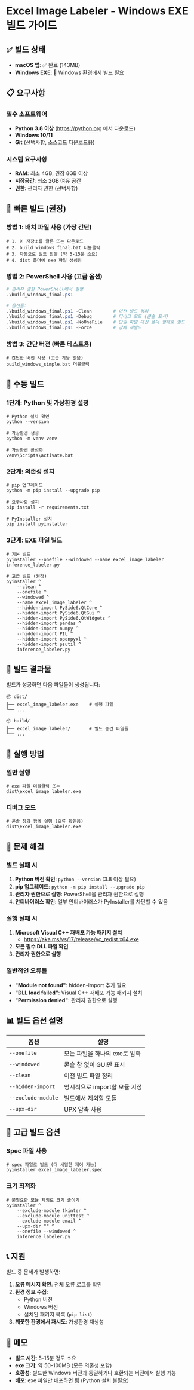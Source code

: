 # Excel Image Labeler - Windows EXE 빌드 가이드

## ✅ 빌드 상태
- **macOS 앱**: ✅ 완료 (143MB)
- **Windows EXE**: 🔄 Windows 환경에서 빌드 필요

## 📋 요구사항

### 필수 소프트웨어
- **Python 3.8 이상** (https://python.org 에서 다운로드)
- **Windows 10/11**
- **Git** (선택사항, 소스코드 다운로드용)

### 시스템 요구사항
- **RAM**: 최소 4GB, 권장 8GB 이상
- **저장공간**: 최소 2GB 여유 공간
- **권한**: 관리자 권한 (선택사항)

## 🚀 빠른 빌드 (권장)

### 방법 1: 배치 파일 사용 (가장 간단)
```batch
# 1. 이 저장소를 클론 또는 다운로드
# 2. build_windows_final.bat 더블클릭
# 3. 자동으로 빌드 진행 (약 5-15분 소요)
# 4. dist 폴더에 exe 파일 생성됨
```

### 방법 2: PowerShell 사용 (고급 옵션)
```powershell
# 관리자 권한 PowerShell에서 실행
.\build_windows_final.ps1

# 옵션들:
.\build_windows_final.ps1 -Clean        # 이전 빌드 정리
.\build_windows_final.ps1 -Debug        # 디버그 모드 (콘솔 표시)
.\build_windows_final.ps1 -NoOneFile    # 단일 파일 대신 폴더 형태로 빌드
.\build_windows_final.ps1 -Force        # 강제 재빌드
```

### 방법 3: 간단 버전 (빠른 테스트용)
```batch
# 간단한 버전 사용 (고급 기능 없음)
build_windows_simple.bat 더블클릭
```

## 🔧 수동 빌드

### 1단계: Python 및 가상환경 설정
```batch
# Python 설치 확인
python --version

# 가상환경 생성
python -m venv venv

# 가상환경 활성화
venv\Scripts\activate.bat
```

### 2단계: 의존성 설치
```batch
# pip 업그레이드
python -m pip install --upgrade pip

# 요구사항 설치
pip install -r requirements.txt

# PyInstaller 설치
pip install pyinstaller
```

### 3단계: EXE 파일 빌드
```batch
# 기본 빌드
pyinstaller --onefile --windowed --name excel_image_labeler inference_labeler.py

# 고급 빌드 (권장)
pyinstaller ^
    --clean ^
    --onefile ^
    --windowed ^
    --name excel_image_labeler ^
    --hidden-import PySide6.QtCore ^
    --hidden-import PySide6.QtGui ^
    --hidden-import PySide6.QtWidgets ^
    --hidden-import pandas ^
    --hidden-import numpy ^
    --hidden-import PIL ^
    --hidden-import openpyxl ^
    --hidden-import psutil ^
    inference_labeler.py
```

## 📁 빌드 결과물

빌드가 성공하면 다음 파일들이 생성됩니다:

```
📦 dist/
├── excel_image_labeler.exe    # 실행 파일
└── ...

📦 build/
├── excel_image_labeler/       # 빌드 중간 파일들
└── ...
```

## 🎯 실행 방법

### 일반 실행
```batch
# exe 파일 더블클릭 또는
dist\excel_image_labeler.exe
```

### 디버그 모드
```batch
# 콘솔 창과 함께 실행 (오류 확인용)
dist\excel_image_labeler.exe
```

## 🐛 문제 해결

### 빌드 실패 시
1. **Python 버전 확인**: `python --version` (3.8 이상 필요)
2. **pip 업그레이드**: `python -m pip install --upgrade pip`
3. **관리자 권한으로 실행**: PowerShell을 관리자 권한으로 실행
4. **안티바이러스 확인**: 일부 안티바이러스가 PyInstaller를 차단할 수 있음

### 실행 실패 시
1. **Microsoft Visual C++ 재배포 가능 패키지 설치**
   - https://aka.ms/vs/17/release/vc_redist.x64.exe
2. **모든 필수 DLL 파일 확인**
3. **관리자 권한으로 실행**

### 일반적인 오류들
- **"Module not found"**: hidden-import 추가 필요
- **"DLL load failed"**: Visual C++ 재배포 가능 패키지 설치
- **"Permission denied"**: 관리자 권한으로 실행

## 📊 빌드 옵션 설명

| 옵션 | 설명 |
|------|------|
| `--onefile` | 모든 파일을 하나의 exe로 압축 |
| `--windowed` | 콘솔 창 없이 GUI만 표시 |
| `--clean` | 이전 빌드 파일 정리 |
| `--hidden-import` | 명시적으로 import할 모듈 지정 |
| `--exclude-module` | 빌드에서 제외할 모듈 |
| `--upx-dir` | UPX 압축 사용 |

## 🚀 고급 빌드 옵션

### Spec 파일 사용
```batch
# spec 파일로 빌드 (더 세밀한 제어 가능)
pyinstaller excel_image_labeler.spec
```

### 크기 최적화
```batch
# 불필요한 모듈 제외로 크기 줄이기
pyinstaller ^
    --exclude-module tkinter ^
    --exclude-module unittest ^
    --exclude-module email ^
    --upx-dir "" ^
    --onefile --windowed ^
    inference_labeler.py
```

## 📞 지원

빌드 중 문제가 발생하면:

1. **오류 메시지 확인**: 전체 오류 로그를 확인
2. **환경 정보 수집**:
   - Python 버전
   - Windows 버전
   - 설치된 패키지 목록 (`pip list`)
3. **깨끗한 환경에서 재시도**: 가상환경 재생성

## 📝 메모

- **빌드 시간**: 5-15분 정도 소요
- **exe 크기**: 약 50-100MB (모든 의존성 포함)
- **호환성**: 빌드한 Windows 버전과 동일하거나 호환되는 버전에서 실행 가능
- **배포**: exe 파일만 배포하면 됨 (Python 설치 불필요)
